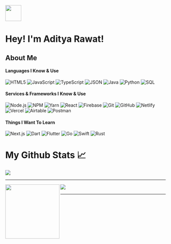 <img src="https://raw.githubusercontent.com/aditya1rawat/aditya1rawat/master/images/wave.gif" width="50px"><h1>Hey! I'm Aditya Rawat!</h1>

<h2>About Me</h2>
<h4>Languages I Know & Use</h4>

![HTML5](https://img.shields.io/badge/-HTML5-000000?style=flat&logo=HTML5)
![JavaScript](https://img.shields.io/badge/-JavaScript-000000?style=flat&logo=javascript)
![TypeScript](https://img.shields.io/badge/-TypeScript-000000?style=flat&logo=typescript&logoColor=007ACC)
![JSON](https://img.shields.io/badge/-JSON-000000?style=flat&logo=json&logoColor=007ACC)
![Java](https://img.shields.io/badge/-Java-000000?style=flat&logo=Java&logoColor=007396)
![Python](https://img.shields.io/badge/-Python-000000?style=flat&logo=python)
![SQL](https://img.shields.io/badge/-SQL-000000?style=flat&logo=MySQL)

<h4>Services & Frameworks I Know & Use</h4>

![Node.js](https://img.shields.io/badge/-Node.js-000000?style=flat&logo=node.js&logoColor=339933)
![NPM](https://img.shields.io/badge/-NPM-000000?style=flat&logo=npm&logoColor=339933)
![Yarn](https://img.shields.io/badge/-Yarn-000000?style=flat&logo=yarn&logoColor=F05032)
![React](https://img.shields.io/badge/-React-000000?style=flat&logo=React&logoColor=61DAFB)
![Firebase](https://img.shields.io/badge/-Firebase-000000?style=flat&logo=firebase&logoColor=FCC624)
![Git](https://img.shields.io/badge/-Git-000000?style=flat&logo=git&logoColor=F05032)
![GitHub](https://img.shields.io/badge/-GitHub-000000?style=flat&logo=github&logoColor=339933)
![Netlify](https://img.shields.io/badge/-Netlify-000000?style=flat&logo=netlify&logoColor=F05032)
![Vercel](https://img.shields.io/badge/-Vercel-000000?style=flat&logo=vercel&logoColor=61DAFB)
![Airtable](https://img.shields.io/badge/-Airtable-000000?style=flat&logo=airtable&logoColor=FCC624)
![Postman](https://img.shields.io/badge/-Postman-000000?style=flat&logo=postman&logoColor=F05032)

<h4>Things I Want To Learn</h4>

![Next.js](https://img.shields.io/badge/-Next.js-000000?style=flat&logo=next.js&logoColor=339933)
![Dart](https://img.shields.io/badge/-Dart-000000?style=flat&logo=dart&logoColor=339933)
![Flutter](https://img.shields.io/badge/-Flutter-000000?style=flat&logo=flutter&logoColor=339933)
![Go](https://img.shields.io/badge/-Go-000000?style=flat&logo=go&logoColor=339933)
![Swift](https://img.shields.io/badge/-Swift-000000?style=flat&logo=swift&logoColor=339933)
![Rust](https://img.shields.io/badge/-Rust-000000?style=flat&logo=rust&logoColor=339933)


<h1>My Github Stats &#x1f4c8;</h1>

<a align="center" href="https://github.com/ryo-ma/github-profile-trophy">
  <img align="center" margin="10" src="https://github-profile-trophy.vercel.app/?username=aditya1rawat&column=7"/>
</a>

---

<div>
  <img height="170" align="left" src="https://github-readme-stats.vercel.app/api?username=aditya1rawat&count_private=true&include_all_commits=true" />
  <img src="https://github-readme-stats.vercel.app/api/top-langs/?username=aditya1rawat&layout=compact" />
</div>

---

